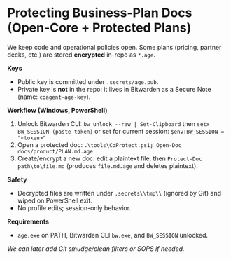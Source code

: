 # Protecting Business-Plan Docs (Open-Core + Protected Plans)
We keep code and operational policies open. Some plans (pricing, partner decks, etc.) are stored **encrypted** in-repo as `*.age`.

**Keys**
- Public key is committed under `.secrets/age.pub`.
- Private key is **not** in the repo: it lives in Bitwarden as a Secure Note (name: `coagent-age-key`).

**Workflow (Windows, PowerShell)**
1) Unlock Bitwarden CLI: `bw unlock --raw | Set-Clipboard` then `setx BW_SESSION (paste token)` or set for current session: `$env:BW_SESSION = "<token>"`
2) Open a protected doc: `.\tools\CoProtect.ps1; Open-Doc docs/product/PLAN.md.age`
3) Create/encrypt a new doc: edit a plaintext file, then `Protect-Doc path\to\file.md` (produces `file.md.age` and deletes plaintext).

**Safety**
- Decrypted files are written under `.secrets\\tmp\\` (ignored by Git) and wiped on PowerShell exit.
- No profile edits; session-only behavior.

**Requirements**
- `age.exe` on PATH, Bitwarden CLI `bw.exe`, and `BW_SESSION` unlocked.

_We can later add Git smudge/clean filters or SOPS if needed._

